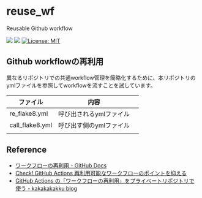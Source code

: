 # reuse_wf
Reusable Github workflow

![](https://byob.yarr.is/JS2IIU-MH/reuse_wf/passing_lints)
![](https://byob.yarr.is/JS2IIU-MH/reuse_wf/time1)
[![License: MIT](https://img.shields.io/badge/License-MIT-brightgreen.svg)](LICENSE)

## Github workflowの再利用
異なるリポジトリでの共通workflow管理を簡略化するために、本リポジトリのymlファイルを参照してworkflowを流すことを試しています。

| ファイル        | 内容 |     | 
| --------------- | ---- | --- | 
| re_flake8.yml   |  呼び出されるymlファイル  |     | 
| call_flake8.yml |  呼び出す側のymlファイル  |     | 
|                 |      |     | 

## Reference
- [ワークフローの再利用 - GitHub Docs](https://docs.github.com/ja/actions/using-workflows/reusing-workflows)
- [Check! GitHub Actions 再利用可能なワークフローのポイントを抑える](https://zenn.dev/dzeyelid/articles/fc4bd999fbccd8)
- [GitHub Actions の「ワークフローの再利用」をプライベートリポジトリで使う - kakakakakku blog](https://kakakakakku.hatenablog.com/entry/2023/01/10/081119)